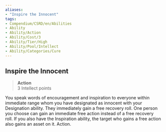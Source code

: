 ```yaml
---
aliases:
- "Inspire the Innocent"
tags:
- Compendium/CSRD/en/Abilities
- Ability
- Ability/Action
- Ability/Cost/3
- Ability/Tier/High
- Ability/Pool/Intellect
- Ability/Categories/Cure
---
```


  
## Inspire the Innocent  
>**Action**  
>3 Intellect points
  
You speak words of encouragement and inspiration to everyone within immediate range whom you have designated as innocent with your Designation ability. They immediately gain a free recovery roll. One person you choose can gain an immediate free action instead of a free recovery roll. If you also have the Inspiration ability, the target who gains a free action also gains an asset on it. Action.
